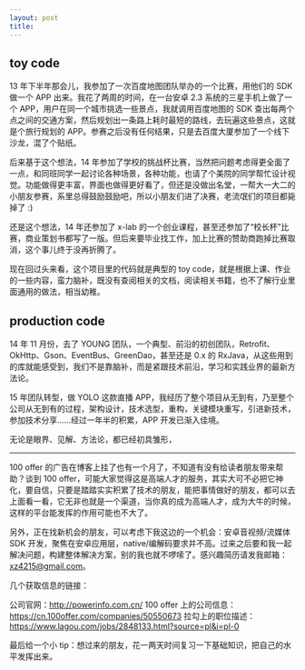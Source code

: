 ```yaml
---
layout: post
title: 
---
```


## toy code

13 年下半年那会儿，我参加了一次百度地图团队举办的一个比赛，用他们的 SDK 做一个 APP 出来。我花了两周的时间，在一台安卓 2.3 系统的三星手机上做了一个 APP，用户在同一个城市挑选一些景点，我就调用百度地图的 SDK 查出每两个点之间的交通方案，然后规划出一条路上耗时最短的路线，去玩遍这些景点，这就是个旅行规划的 APP。参赛之后没有任何结果，只是去百度大厦参加了一个线下沙龙，混了个贴纸。

后来基于这个想法，14 年参加了学校的挑战杯比赛，当然把问题考虑得更全面了一点，和同班同学一起讨论各种场景，各种功能，也请了个美院的同学帮忙设计视觉。功能做得更丰富，界面也做得更好看了，但还是没做出名堂，一帮大一大二的小朋友参赛，系里总得鼓励鼓励吧，所以小朋友们进了决赛，老流氓们的项目都毙掉了 :)

还是这个想法，14 年还参加了 x-lab 的一个创业课程，甚至还参加了“校长杯”比赛，商业策划书都写了一版。但后来要毕业找工作，加上比赛的赞助商跑掉比赛取消，这个事儿终于没再折腾了。

现在回过头来看，这个项目里的代码就是典型的 toy code，就是根据上课、作业的一些内容，蛮力脑补，既没有查阅相关的文档，阅读相关书籍，也不了解行业里面通用的做法，相当幼稚。

## production code

14 年 11 月份，去了 YOUNG 团队，一个典型、前沿的初创团队，Retrofit、OkHttp、Gson、EventBus、GreenDao，甚至还是 0.x 的 RxJava，从这些用到的库就能感受到，我们不是靠脑补，而是紧跟技术前沿，学习和实践业界的最新方法论。

15 年团队转型，做 YOLO 这款直播 APP，我经历了整个项目从无到有，乃至整个公司从无到有的过程，架构设计，技术选型，重构，关键模块重写，引进新技术，参加技术分享……经过一年半的积累，APP 开发已渐入佳境。

无论是眼界、见解、方法论，都已经初具雏形，

---

100 offer 的广告在博客上挂了也有一个月了，不知道有没有给读者朋友带来帮助？谈到 100 offer，可能大家觉得这是高端人才的服务，其实大可不必把它神化，要自信，只要是踏踏实实积累了技术的朋友，能把事情做好的朋友，都可以去上面看一看，它无非也就是一个渠道，当你真的成为高端人才，成为大牛的时候，这样的平台能发挥的作用可能也不大了。

另外，正在找新机会的朋友，可以考虑下我这边的一个机会：安卓音视频/流媒体 SDK 开发，聚焦在安卓应用层，native/编解码要求并不高。过来之后要和我一起解决问题，构建整体解决方案，别的我也就不啰嗦了。感兴趣简历请发我邮箱：xz4215@gmail.com。

几个获取信息的链接：

公司官网：http://powerinfo.com.cn/
100 offer 上的公司信息：https://cn.100offer.com/companies/50550673
拉勾上的职位描述：https://www.lagou.com/jobs/2848133.html?source=pl&i=pl-0

最后给一个小 tip：想过来的朋友，花一两天时间复习一下基础知识，把自己的水平发挥出来。
